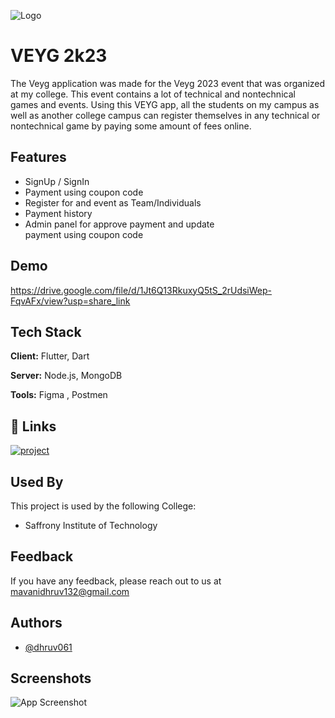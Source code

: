 
![Logo](https://dev-to-uploads.s3.amazonaws.com/uploads/articles/th5xamgrr6se0x5ro4g6.png)


# VEYG 2k23 

The Veyg application was made for the Veyg 2023 event that was organized at my college. This event contains a lot of technical and nontechnical games and events. Using this VEYG app, all the students on my campus as well as another college campus can register themselves in any technical or nontechnical game by paying some amount of fees online.



## Features

- SignUp / SignIn
- Payment using coupon  code
- Register for and event as Team/Individuals
- Payment history
- Admin panel for approve payment and update    
  payment using coupon code 


## Demo
https://drive.google.com/file/d/1Jt6Q13RkuxyQ5tS_2rUdsiWep-FqvAFx/view?usp=share_link


## Tech Stack

**Client:** Flutter, Dart

**Server:** Node.js, MongoDB 

**Tools:** Figma , Postmen 


## 🔗 Links
[![project](https://img.shields.io/badge/Veyg-App-000?style=for-the-badge&logo=ko-fi&logoColor=white)](https://play.google.com/console/u/1/developers/4759960747597818535/app-list?pli=1)



## Used By

This project is used by the following College:

- Saffrony Institute of Technology 



## Feedback

If you have any feedback, please reach out to us at mavanidhruv132@gmail.com 


## Authors

- [@dhruv061](https://github.com/dhruv061)


## Screenshots

![App Screenshot](https://drive.google.com/filed1sD8OYFBL6Xtx8grlCrOj_tbuiCe7Csvq/view?usp=share_link)

